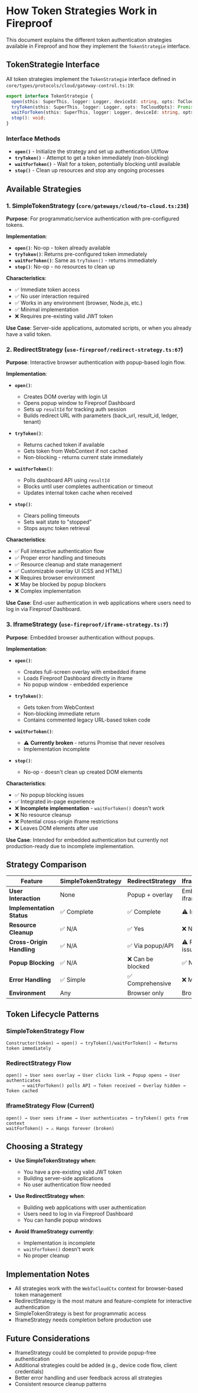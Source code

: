 # How Token Strategies Work in Fireproof

This document explains the different token authentication strategies available in Fireproof and how they implement the `TokenStrategie` interface.

## TokenStrategie Interface

All token strategies implement the `TokenStrategie` interface defined in `core/types/protocols/cloud/gateway-control.ts:19`:

```typescript
export interface TokenStrategie {
  open(sthis: SuperThis, logger: Logger, deviceId: string, opts: ToCloudOpts): void;
  tryToken(sthis: SuperThis, logger: Logger, opts: ToCloudOpts): Promise<TokenAndClaims | undefined>;
  waitForToken(sthis: SuperThis, logger: Logger, deviceId: string, opts: ToCloudOpts): Promise<TokenAndClaims | undefined>;
  stop(): void;
}
```

### Interface Methods

- **`open()`** - Initialize the strategy and set up authentication UI/flow
- **`tryToken()`** - Attempt to get a token immediately (non-blocking)
- **`waitForToken()`** - Wait for a token, potentially blocking until available
- **`stop()`** - Clean up resources and stop any ongoing processes

## Available Strategies

### 1. SimpleTokenStrategy (`core/gateways/cloud/to-cloud.ts:238`)

**Purpose**: For programmatic/service authentication with pre-configured tokens.

**Implementation**:

- **`open()`**: No-op - token already available
- **`tryToken()`**: Returns pre-configured token immediately
- **`waitForToken()`**: Same as `tryToken()` - returns immediately
- **`stop()`**: No-op - no resources to clean up

**Characteristics**:

- ✅ Immediate token access
- ✅ No user interaction required
- ✅ Works in any environment (browser, Node.js, etc.)
- ✅ Minimal implementation
- ❌ Requires pre-existing valid JWT token

**Use Case**: Server-side applications, automated scripts, or when you already have a valid token.

### 2. RedirectStrategy (`use-fireproof/redirect-strategy.ts:67`)

**Purpose**: Interactive browser authentication with popup-based login flow.

**Implementation**:

- **`open()`**:
  - Creates DOM overlay with login UI
  - Opens popup window to Fireproof Dashboard
  - Sets up `resultId` for tracking auth session
  - Builds redirect URL with parameters (back_url, result_id, ledger, tenant)

- **`tryToken()`**:
  - Returns cached token if available
  - Gets token from WebContext if not cached
  - Non-blocking - returns current state immediately

- **`waitForToken()`**:
  - Polls dashboard API using `resultId`
  - Blocks until user completes authentication or timeout
  - Updates internal token cache when received

- **`stop()`**:
  - Clears polling timeouts
  - Sets wait state to "stopped"
  - Stops async token retrieval

**Characteristics**:

- ✅ Full interactive authentication flow
- ✅ Proper error handling and timeouts
- ✅ Resource cleanup and state management
- ✅ Customizable overlay UI (CSS and HTML)
- ❌ Requires browser environment
- ❌ May be blocked by popup blockers
- ❌ Complex implementation

**Use Case**: End-user authentication in web applications where users need to log in via Fireproof Dashboard.

### 3. IframeStrategy (`use-fireproof/iframe-strategy.ts:7`)

**Purpose**: Embedded browser authentication without popups.

**Implementation**:

- **`open()`**:
  - Creates full-screen overlay with embedded iframe
  - Loads Fireproof Dashboard directly in iframe
  - No popup window - embedded experience

- **`tryToken()`**:
  - Gets token from WebContext
  - Non-blocking immediate return
  - Contains commented legacy URL-based token code

- **`waitForToken()`**:
  - ⚠️ **Currently broken** - returns Promise that never resolves
  - Implementation incomplete

- **`stop()`**:
  - No-op - doesn't clean up created DOM elements

**Characteristics**:

- ✅ No popup blocking issues
- ✅ Integrated in-page experience
- ❌ **Incomplete implementation** - `waitForToken()` doesn't work
- ❌ No resource cleanup
- ❌ Potential cross-origin iframe restrictions
- ❌ Leaves DOM elements after use

**Use Case**: Intended for embedded authentication but currently not production-ready due to incomplete implementation.

## Strategy Comparison

| Feature                   | SimpleTokenStrategy | RedirectStrategy  | IframeStrategy      |
| ------------------------- | ------------------- | ----------------- | ------------------- |
| **User Interaction**      | None                | Popup + overlay   | Embedded iframe     |
| **Implementation Status** | ✅ Complete         | ✅ Complete       | ⚠️ Incomplete       |
| **Resource Cleanup**      | ✅ N/A              | ✅ Yes            | ❌ No               |
| **Cross-Origin Handling** | ✅ N/A              | ✅ Via popup/API  | ⚠️ Potential issues |
| **Popup Blocking**        | ✅ N/A              | ❌ Can be blocked | ✅ No popups        |
| **Error Handling**        | ✅ Simple           | ✅ Comprehensive  | ❌ Minimal          |
| **Environment**           | Any                 | Browser only      | Browser only        |

## Token Lifecycle Patterns

### SimpleTokenStrategy Flow

```
Constructor(token) → open() → tryToken()/waitForToken() → Returns token immediately
```

### RedirectStrategy Flow

```
open() → User sees overlay → User clicks link → Popup opens → User authenticates
      → waitForToken() polls API → Token received → Overlay hidden → Token cached
```

### IframeStrategy Flow (Current)

```
open() → User sees iframe → User authenticates → tryToken() gets from context
waitForToken() → ⚠️ Hangs forever (broken)
```

## Choosing a Strategy

- **Use SimpleTokenStrategy when**:
  - You have a pre-existing valid JWT token
  - Building server-side applications
  - No user authentication flow needed

- **Use RedirectStrategy when**:
  - Building web applications with user authentication
  - Users need to log in via Fireproof Dashboard
  - You can handle popup windows

- **Avoid IframeStrategy currently**:
  - Implementation is incomplete
  - `waitForToken()` doesn't work
  - No proper cleanup

## Implementation Notes

- All strategies work with the `WebToCloudCtx` context for browser-based token management
- RedirectStrategy is the most mature and feature-complete for interactive authentication
- SimpleTokenStrategy is best for programmatic access
- IframeStrategy needs completion before production use

## Future Considerations

- IframeStrategy could be completed to provide popup-free authentication
- Additional strategies could be added (e.g., device code flow, client credentials)
- Better error handling and user feedback across all strategies
- Consistent resource cleanup patterns
